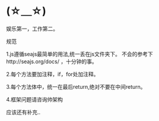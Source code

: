 (☆＿☆)
========
娱乐第一，工作第二。

规范

1.js遵循seajs最简单的用法,统一丢在js文件夹下。
不会的参考下http://seajs.org/docs/
，十分钟的事。

2.每个方法要加注释，if，for处加注释。

3.每个方法体中，统一在最后return,绝对不要在中间return。

4.框架问题请咨询帅架构

应该还有补充..
